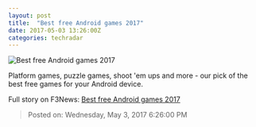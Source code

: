 ```yaml
---
layout: post
title:  "Best free Android games 2017"
date: 2017-05-03 13:26:00Z
categories: techradar
---
```


![Best free Android games 2017](http://cdn.mos.cms.futurecdn.net/0145e5b30493965b9089668a80cecf05-1200-80.jpg)

Platform games, puzzle games, shoot 'em ups and more - our pick of the best free games for your Android device.


Full story on F3News: [Best free Android games 2017](http://www.f3nws.com/n/fdZHyB)

> Posted on: Wednesday, May 3, 2017 6:26:00 PM
